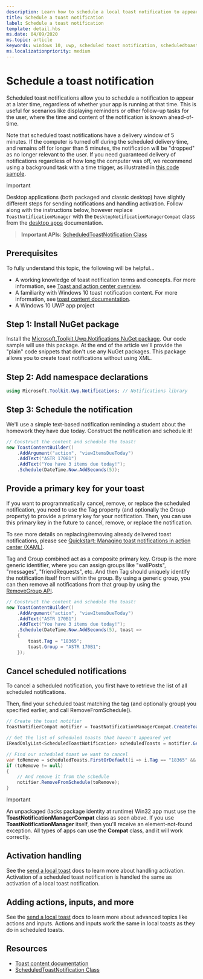 ```yaml
---
description: Learn how to schedule a local toast notification to appear at a later time.
title: Schedule a toast notification
label: Schedule a toast notification
template: detail.hbs
ms.date: 04/09/2020
ms.topic: article
keywords: windows 10, uwp, scheduled toast notification, scheduledtoastnotification, how to, quickstart, getting started, code sample, walkthrough
ms.localizationpriority: medium
---
```


# Schedule a toast notification

Scheduled toast notifications allow you to schedule a notification to appear at a later time, regardless of whether your app is running at that time. This is useful for scenarios like displaying reminders or other follow-up tasks for the user, where the time and content of the notification is known ahead-of-time.

Note that scheduled toast notifications have a delivery window of 5 minutes. If the computer is turned off during the scheduled delivery time, and remains off for longer than 5 minutes, the notification will be "dropped" as no longer relevant to the user. If you need guaranteed delivery of notifications regardless of how long the computer was off, we recommend using a background task with a time trigger, as illustrated in [this code sample](https://github.com/WindowsNotifications/quickstart-snoozable-toasts-even-if-computer-is-off).

> [!IMPORTANT]
> Desktop applications (both packaged and classic desktop) have slightly different steps for sending notifications and handling activation. Follow along with the instructions below, however replace `ToastNotificationManager` with the `DesktopNotificationManagerCompat` class from the [desktop apps](toast-desktop-apps.md) documentation.

> **Important APIs**: [ScheduledToastNotification Class](/uwp/api/Windows.UI.Notifications.ScheduledToastNotification)

## Prerequisites

To fully understand this topic, the following will be helpful...

* A working knowledge of toast notification terms and concepts. For more information, see [Toast and action center overview](/archive/blogs/tiles_and_toasts/toast-notification-and-action-center-overview-for-windows-10).
* A familiarity with Windows 10 toast notification content. For more information, see [toast content documentation](adaptive-interactive-toasts.md).
* A Windows 10 UWP app project

## Step 1: Install NuGet package

Install the [Microsoft.Toolkit.Uwp.Notifications NuGet package](https://www.nuget.org/packages/Microsoft.Toolkit.Uwp.Notifications/). Our code sample will use this package. At the end of the article we'll provide the "plain" code snippets that don't use any NuGet packages. This package allows you to create toast notifications without using XML.

## Step 2: Add namespace declarations

```csharp
using Microsoft.Toolkit.Uwp.Notifications; // Notifications library
```

## Step 3: Schedule the notification

We'll use a simple text-based notification reminding a student about the homework they have due today. Construct the notification and schedule it!

```csharp
// Construct the content and schedule the toast!
new ToastContentBuilder()
    .AddArgument("action", "viewItemsDueToday")
    .AddText("ASTR 170B1")
    .AddText("You have 3 items due today!");
    .Schedule(DateTime.Now.AddSeconds(5));
```

## Provide a primary key for your toast

If you want to programmatically cancel, remove, or replace the scheduled notification, you need to use the Tag property (and optionally the Group property) to provide a primary key for your notification. Then, you can use this primary key in the future to cancel, remove, or replace the notification.

To see more details on replacing/removing already delivered toast notifications, please see [Quickstart: Managing toast notifications in action center (XAML)](/previous-versions/windows/apps/dn631260(v=win.10)).

Tag and Group combined act as a composite primary key. Group is the more generic identifier, where you can assign groups like "wallPosts", "messages", "friendRequests", etc. And then Tag should uniquely identify the notification itself from within the group. By using a generic group, you can then remove all notifications from that group by using the [RemoveGroup API](/uwp/api/Windows.UI.Notifications.ToastNotificationHistory#Windows_UI_Notifications_ToastNotificationHistory_RemoveGroup_System_String_).

```csharp
// Construct the content and schedule the toast!
new ToastContentBuilder()
    .AddArgument("action", "viewItemsDueToday")
    .AddText("ASTR 170B1")
    .AddText("You have 3 items due today!");
    .Schedule(DateTime.Now.AddSeconds(5), toast =>
    {
        toast.Tag = "18365";
        toast.Group = "ASTR 170B1";
    });
```

## Cancel scheduled notifications

To cancel a scheduled notification, you first have to retrieve the list of all scheduled notifications.

Then, find your scheduled toast matching the tag (and optionally group) you specified earlier, and call RemoveFromSchedule().

```csharp
// Create the toast notifier
ToastNotifierCompat notifier = ToastNotificationManagerCompat.CreateToastNotifier();

// Get the list of scheduled toasts that haven't appeared yet
IReadOnlyList<ScheduledToastNotification> scheduledToasts = notifier.GetScheduledToastNotifications();

// Find our scheduled toast we want to cancel
var toRemove = scheduledToasts.FirstOrDefault(i => i.Tag == "18365" && i.Group == "ASTR 170B1");
if (toRemove != null)
{
    // And remove it from the schedule
    notifier.RemoveFromSchedule(toRemove);
}
```

> [!IMPORTANT]
> An unpackaged (lacks package identity at runtime) Win32 app must use the **ToastNotificationManagerCompat** class as seen above. If you use **ToastNotificationManager** itself, then you'll receive an element-not-found exception. All types of apps can use the **Compat** class, and it will work correctly.

## Activation handling

See the [send a local toast](send-local-toast.md) docs to learn more about handling activation. Activation of a scheduled toast notification is handled the same as activation of a local toast notification.

## Adding actions, inputs, and more

See the [send a local toast](send-local-toast.md) docs to learn more about advanced topics like actions and inputs. Actions and inputs work the same in local toasts as they do in scheduled toasts.

## Resources

* [Toast content documentation](adaptive-interactive-toasts.md)
* [ScheduledToastNotification Class](/uwp/api/Windows.UI.Notifications.ScheduledToastNotification)
